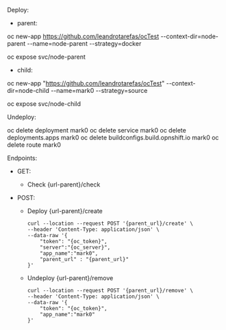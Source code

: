 Deploy:

 - parent:

oc new-app https://github.com/leandrotarefas/ocTest --context-dir=node-parent --name=node-parent --strategy=docker

oc expose svc/node-parent

 - child:

oc new-app "https://github.com/leandrotarefas/ocTest" --context-dir=node-child --name=mark0 --strategy=source

oc expose svc/node-child


Undeploy:

oc delete deployment mark0 
oc delete service mark0 
oc delete deployments.apps mark0
oc delete buildconfigs.build.opnshift.io mark0
oc delete route mark0


Endpoints:

  - GET:
    - Check
        {url-parent}/check
    
  - POST:
    - Deploy
        {url-parent}/create
        
          curl --location --request POST '{parent_url}/create' \
          --header 'Content-Type: application/json' \
          --data-raw '{
              "token": "{oc_token}",
              "server":"{oc_server}",
              "app_name":"mark0",
              "parent_url" : "{parent_url}"
          }'

    - Undeploy
        {url-parent}/remove        
      
          curl --location --request POST '{parent_url}/remove' \
          --header 'Content-Type: application/json' \
          --data-raw '{
              "token": "{oc_token}",
              "app_name":"mark0"              
          }'

